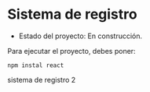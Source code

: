 <h1>Sistema de registro</h1>

- Estado del proyecto: En construcción.

Para ejecutar el proyecto, debes poner:

```npm instal react```

sistema de registro 2